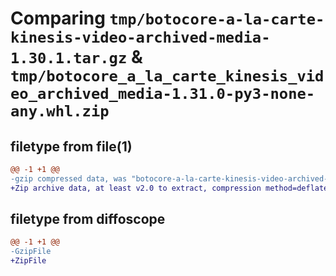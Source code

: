 # Comparing `tmp/botocore-a-la-carte-kinesis-video-archived-media-1.30.1.tar.gz` & `tmp/botocore_a_la_carte_kinesis_video_archived_media-1.31.0-py3-none-any.whl.zip`

## filetype from file(1)

```diff
@@ -1 +1 @@
-gzip compressed data, was "botocore-a-la-carte-kinesis-video-archived-media-1.30.1.tar", last modified: Thu Jul  6 01:45:11 2023, max compression
+Zip archive data, at least v2.0 to extract, compression method=deflate
```

## filetype from diffoscope

```diff
@@ -1 +1 @@
-GzipFile
+ZipFile
```

